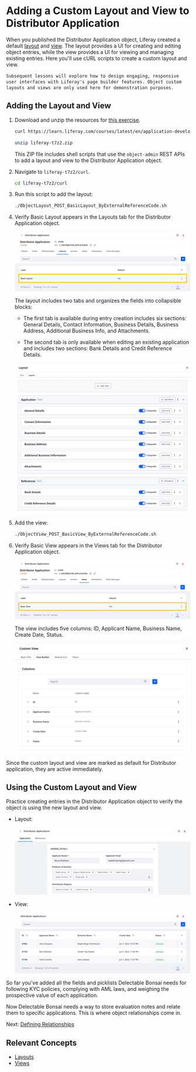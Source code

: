 # Adding a Custom Layout and View to Distributor Application

When you published the Distributor Application object, Liferay created a default [layout](https://learn.liferay.com/w/dxp/building-applications/objects/creating-and-managing-objects/layouts) and [view](https://learn.liferay.com/w/dxp/building-applications/objects/creating-and-managing-objects/views). The layout provides a UI for creating and editing object entries, while the view provides a UI for viewing and managing existing entries. Here you'll use cURL scripts to create a custom layout and view.

```{note}
Subsequent lessons will explore how to design engaging, responsive user interfaces with Liferay's page builder features. Object custom layouts and views are only used here for demonstration purposes.
```

## Adding the Layout and View

1. Download and unzip the resources for [this exercise](./liferay-t7z2.zip).

   ```bash
   curl https://learn.liferay.com/courses/latest/en/application-development/modeling-data-structures/defining-attributes/adding-a-custom-layout-and-view-to-distributor-application/liferay-t7z2.zip -O
   ```

   ```bash
   unzip liferay-t7z2.zip
   ```

   This ZIP file includes shell scripts that use the `object-admin` REST APIs to add a layout and view to the Distributor Application object.

1. Navigate to `liferay-t7z2/curl`.

   ```bash
   cd liferay-t7z2/curl
   ```

1. Run this script to add the layout:

   ```bash
   ./ObjectLayout_POST_BasicLayout_ByExternalReferenceCode.sh
   ```

1. Verify Basic Layout appears in the Layouts tab for the Distributor Application object.

   ![Verify Basic Layout appears in the Layouts tab for the Distributor Application object.](./adding-a-custom-layout-and-view-to-distributor-application/images/01.png)

   The layout includes two tabs and organizes the fields into collapsible blocks:

   * The first tab is available during entry creation includes six sections: General Details, Contact Information, Business Details, Business Address, Additional Business Info, and Attachments.

   * The second tab is only available when editing an existing application and includes two sections: Bank Details and Credit Reference Details.

   ![The layout organizes fields into two tabs.](./adding-a-custom-layout-and-view-to-distributor-application/images/02.png)

1. Add the view:

   ```bash
   ./ObjectView_POST_BasicView_ByExternalReferenceCode.sh
   ```

1. Verify Basic View appears in the Views tab for the Distributor Application object.

   ![Verify Basic View appears in the Views tab for the Distributor Application object.](./adding-a-custom-layout-and-view-to-distributor-application/images/03.png)

   The view includes five columns: ID, Applicant Name, Business Name, Create Date, Status.

   ![The view includes five columns: ID, Applicant Name, Business Name, Create Date, Status.](./adding-a-custom-layout-and-view-to-distributor-application/images/04.png)

Since the custom layout and view are marked as default for Distributor application, they are active immediately.

## Using the Custom Layout and View

Practice creating entries in the Distributor Application object to verify the object is using the new layout and view.

* Layout:

   ![The layout includes two tabs and organizes the fields into collapsible blocks.](./adding-a-custom-layout-and-view-to-distributor-application/images/05.png)

* View:

   ![The view defines a table with five columns.](./adding-a-custom-layout-and-view-to-distributor-application/images/06.png)

So far you've added all the fields and picklists Delectable Bonsai needs for following KYC policies, complying with AML laws, and weighing the prospective value of each application.

Now Delectable Bonsai needs a way to store evaluation notes and relate them to specific applications. This is where object relationships come in.

Next: [Defining Relationships](../defining-relationships.md)

## Relevant Concepts

* [Layouts](https://learn.liferay.com/w/dxp/building-applications/objects/creating-and-managing-objects/layouts)
* [Views](https://learn.liferay.com/w/dxp/building-applications/objects/creating-and-managing-objects/views)

